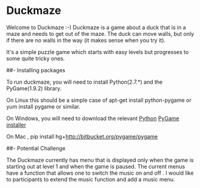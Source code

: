 Duckmaze
========
Welcome to Duckmaze :-)
Duckmaze is a game about a duck that is in a maze and needs to get out of the maze. The duck can move walls, but only if there are no walls in the way (it makes sense when you try it).

It's a simple puzzle game which starts with easy levels but progresses to some quite tricky ones.

##- Installing packages

To run duckmaze, you will need to install Python(2.7.*) and the PyGame(1.9.2) library. 

On Linux this should be a simple case of apt-get install python-pygame or yum install pygame or similar.

On Windows, you will need to download the relevant [Python](https://www.python.org/download/releases/2.7/) [PyGame installer](http://www.lfd.uci.edu/~gohlke/pythonlibs/#pygame)

On Mac , pip install hg+http://bitbucket.org/pygame/pygame

##- Potential Challenge

The Duckmaze currently has menu that is displayed only when the game is starting out at level 1 and when the game is paused. The current menus have a function that allows one to switch the music on and off . I would like to participants to extend the music function and add a music menu. 


